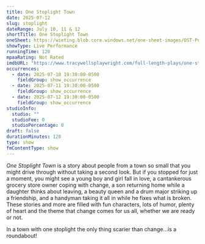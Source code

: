 ```yaml
---
title: One Stoplight Town
date: 2025-07-12
slug: stoplight
dateRange: July 10, 11 & 12
shortTitle: One Stoplight Town
oneSheet: https://wieting.blob.core.windows.net/one-sheet-images/OST-Poster-1000x1585.png
showType: Live Performance
runningTime: 120
mpaaRating: Not Rated
imdbURL: "https://www.tracywellsplaywright.com/full-length-plays/one-stoplight-town"
occurrences:
  - date: 2025-07-10 19:30:00-0500
    fieldGroup: show_occurrence
  - date: 2025-07-11 19:30:00-0500
    fieldGroup: show_occurrence
  - date: 2025-07-12 19:30:00-0500
    fieldGroup: show_occurrence
studioInfo:
  studio: ""
  studioFee: 0
  studioPercentage: 0
draft: false
durationMinutes: 120
type: show
fmContentType: show
---
```

_One Stoplight Town_ is a story about people from a town so small that you might drive through without taking a second look. But if you stopped for just a moment, you might see a young boy and girl fall in love, a cantankerous grocery store owner coping with change, a son returning home while a daughter thinks about leaving, a beauty queen and a drum major striking up a friendship, and a handyman taking it all in while he fixes what is broken. These stories and more are filled with fun characters, lots of humor, plenty of heart and the theme that change comes for us all, whether we are ready or not.  

In a town with one stoplight the only thing scarier than change…is a roundabout!